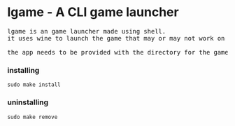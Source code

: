 <h1>lgame - A CLI game launcher</h1>

<pre>lgame is an game launcher made using shell.
it uses wine to launch the game that may or may not work on linux.

the app needs to be provided with the directory for the games folder using -p.</pre>
<h3>installing</h3>
<code>sudo make install</code>
<h3>uninstalling</h3>
<code>sudo make remove</code>
